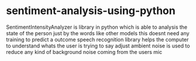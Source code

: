 # sentiment-analysis-using-python
SentimentIntensityAnalyzer is library in python which is able to analysis the state of the person just by the words like other models this doesnt need any training to predict a outcome
speech recognition library helps the computer to understand whats the user is trying to say 
adjust ambient noise is used to reduce any kind of background noise coming from the users mic
